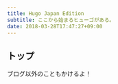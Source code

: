```yaml
---
title: Hugo Japan Edition
subtitle: ここから始まるヒューゴがある。
date: 2018-03-28T17:47:27+09:00
---
```


## トップ

ブログ以外のこともかけるよ！